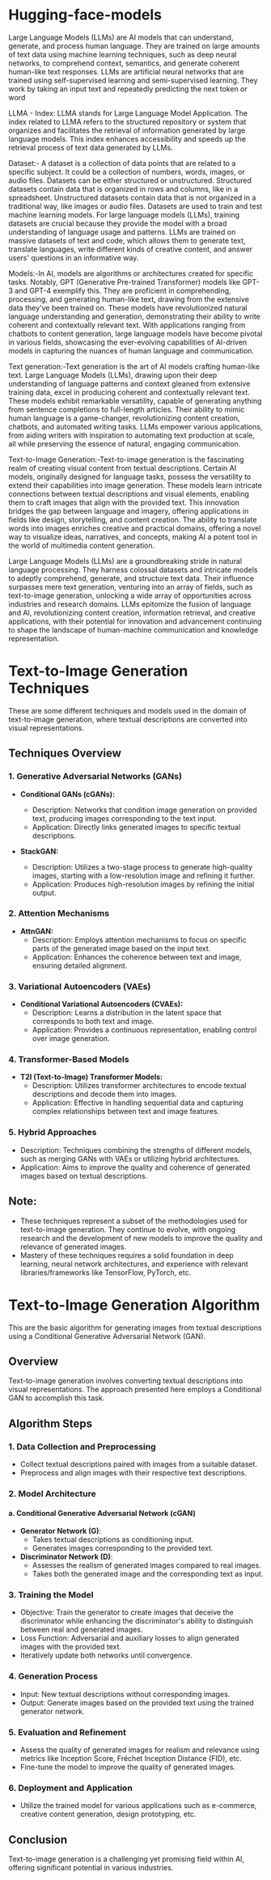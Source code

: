 # Hugging-face-models

Large Language Models (LLMs) are AI models that can understand, generate, and process human language. They are trained on large amounts of text data using machine learning techniques, such as deep neural networks, to comprehend context, semantics, and generate coherent human-like text responses. 
LLMs are artificial neural networks that are trained using self-supervised learning and semi-supervised learning. They work by taking an input text and repeatedly predicting the next token or word


LLMA - Index: LLMA stands for Large Language Model Application. The index related to LLMA refers to the structured repository or system that organizes and facilitates the retrieval of information generated by large language models. This index enhances accessibility and speeds up the retrieval process of text data generated by LLMs.

Dataset:- A dataset is a collection of data points that are related to a specific subject. It could be a collection of numbers, words, images, or audio files. Datasets can be either structured or unstructured. Structured datasets contain data that is organized in rows and columns, like in a spreadsheet. Unstructured datasets contain data that is not organized in a traditional way, like images or audio files.
Datasets are used to train and test machine learning models. For large language models (LLMs), training datasets are crucial because they provide the model with a broad understanding of language usage and patterns. LLMs are trained on massive datasets of text and code, which allows them to generate text, translate languages, write different kinds of creative content, and answer users' questions in an informative way.


Models:-In AI, models are algorithms or architectures created for specific tasks. Notably, GPT (Generative Pre-trained Transformer) models like GPT-3 and GPT-4 exemplify this. They are proficient in comprehending, processing, and generating human-like text, drawing from the extensive data they've been trained on. These models have revolutionized natural language understanding and generation, demonstrating their ability to write coherent and contextually relevant text. With applications ranging from chatbots to content generation, large language models have become pivotal in various fields, showcasing the ever-evolving capabilities of AI-driven models in capturing the nuances of human language and communication.


Text generation:-Text generation is the art of AI models crafting human-like text. Large Language Models (LLMs), drawing upon their deep understanding of language patterns and context gleaned from extensive training data, excel in producing coherent and contextually relevant text. These models exhibit remarkable versatility, capable of generating anything from sentence completions to full-length articles. Their ability to mimic human language is a game-changer, revolutionizing content creation, chatbots, and automated writing tasks. LLMs empower various applications, from aiding writers with inspiration to automating text production at scale, all while preserving the essence of natural, engaging communication.

Text-to-Image Generation:-Text-to-image generation is the fascinating realm of creating visual content from textual descriptions. Certain AI models, originally designed for language tasks, possess the versatility to extend their capabilities into image generation. These models learn intricate connections between textual descriptions and visual elements, enabling them to craft images that align with the provided text. This innovation bridges the gap between language and imagery, offering applications in fields like design, storytelling, and content creation. The ability to translate words into images enriches creative and practical domains, offering a novel way to visualize ideas, narratives, and concepts, making AI a potent tool in the world of multimedia content generation.



Large Language Models (LLMs) are a groundbreaking stride in natural language processing. They harness colossal datasets and intricate models to adeptly comprehend, generate, and structure text data. Their influence surpasses mere text generation, venturing into an array of fields, such as text-to-image generation, unlocking a wide array of opportunities across industries and research domains. LLMs epitomize the fusion of language and AI, revolutionizing content creation, information retrieval, and creative applications, with their potential for innovation and advancement continuing to shape the landscape of human-machine communication and knowledge representation.




# Text-to-Image Generation Techniques

These are some different techniques and models used in the domain of text-to-image generation, where textual descriptions are converted into visual representations.

## Techniques Overview

### 1. Generative Adversarial Networks (GANs)

- **Conditional GANs (cGANs):** 
    - Description: Networks that condition image generation on provided text, producing images corresponding to the text input.
    - Application: Directly links generated images to specific textual descriptions.

- **StackGAN:**
    - Description: Utilizes a two-stage process to generate high-quality images, starting with a low-resolution image and refining it further.
    - Application: Produces high-resolution images by refining the initial output.

### 2. Attention Mechanisms

- **AttnGAN:**
    - Description: Employs attention mechanisms to focus on specific parts of the generated image based on the input text.
    - Application: Enhances the coherence between text and image, ensuring detailed alignment.

### 3. Variational Autoencoders (VAEs)

- **Conditional Variational Autoencoders (CVAEs):**
    - Description: Learns a distribution in the latent space that corresponds to both text and image.
    - Application: Provides a continuous representation, enabling control over image generation.

### 4. Transformer-Based Models

- **T2I (Text-to-Image) Transformer Models:**
    - Description: Utilizes transformer architectures to encode textual descriptions and decode them into images.
    - Application: Effective in handling sequential data and capturing complex relationships between text and image features.

### 5. Hybrid Approaches

- Description: Techniques combining the strengths of different models, such as merging GANs with VAEs or utilizing hybrid architectures.
- Application: Aims to improve the quality and coherence of generated images based on textual descriptions.

## Note:

- These techniques represent a subset of the methodologies used for text-to-image generation. They continue to evolve, with ongoing research and the development of new models to improve the quality and relevance of generated images.
- Mastery of these techniques requires a solid foundation in deep learning, neural network architectures, and experience with relevant libraries/frameworks like TensorFlow, PyTorch, etc.



# Text-to-Image Generation Algorithm
This are the basic algorithm for generating images from textual descriptions using a Conditional Generative Adversarial Network (GAN).

## Overview

Text-to-image generation involves converting textual descriptions into visual representations. The approach presented here employs a Conditional GAN to accomplish this task.

## Algorithm Steps

### 1. Data Collection and Preprocessing
- Collect textual descriptions paired with images from a suitable dataset.
- Preprocess and align images with their respective text descriptions.

### 2. Model Architecture

#### a. Conditional Generative Adversarial Network (cGAN)
- **Generator Network (G)**:
  - Takes textual descriptions as conditioning input.
  - Generates images corresponding to the provided text.
- **Discriminator Network (D)**:
  - Assesses the realism of generated images compared to real images.
  - Takes both the generated image and the corresponding text as input.

### 3. Training the Model

- Objective: Train the generator to create images that deceive the discriminator while enhancing the discriminator's ability to distinguish between real and generated images.
- Loss Function: Adversarial and auxiliary losses to align generated images with the provided text.
- Iteratively update both networks until convergence.

### 4. Generation Process

- Input: New textual descriptions without corresponding images.
- Output: Generate images based on the provided text using the trained generator network.

### 5. Evaluation and Refinement

- Assess the quality of generated images for realism and relevance using metrics like Inception Score, Fréchet Inception Distance (FID), etc.
- Fine-tune the model to improve the quality of generated images.

### 6. Deployment and Application

- Utilize the trained model for various applications such as e-commerce, creative content generation, design prototyping, etc.



## Conclusion
Text-to-image generation is a challenging yet promising field within AI, offering significant potential in various industries. 

